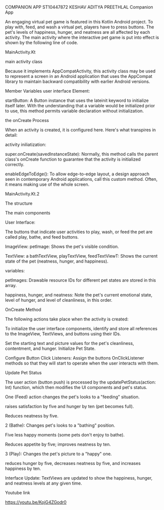 COMPANION APP ST10447872 KESHAV ADITYA PREETHLAL Companion App

An engaging virtual pet game is featured in this Kotlin Android project. To play with, feed, and wash a virtual pet, players have to press buttons. The pet's levels of happiness, hunger, and neatness are all affected by each activity. The main activity where the interactive pet game is put into effect is shown by the following line of code.

MainActivity.Kt

main activity class

Because it implements AppCompatActivity, this activity class may be used to represent a screen in an Android application that uses the AppCompat library to maintain backward compatibility with earlier Android versions.

Member Variables user interface Element:

startButton: A Button instance that uses the lateinit keyword to initialize itself later. With the understanding that a variable would be initialized prior to use, this method permits variable declaration without initialization.

the onCreate Process

When an activity is created, it is configured here. Here's what transpires in detail:

activity iniliatization:

super.onCreate(savedInstanceState): Normally, this method calls the parent class's onCreate function to guarantee that the activity is initialized correctly.

enableEdgeToEdge(): To allow edge-to-edge layout, a design approach seen in contemporary Android applications, call this custom method. Often, it means making use of the whole screen.

MainActivity.Kt.2

The structure

The main components

User Interface:

The buttons that indicate user activities to play, wash, or feed the pet are called play, bathe, and feed buttons.

ImageView: petImage: Shows the pet's visible condition.

TextView: a bathTextView, playTextView, feedTextViewT: Shows the current state of the pet (neatness, hunger, and happiness).

variables:

petImages: Drawable resource IDs for different pet states are stored in this array.

happiness, hunger, and neatness: Note the pet's current emotional state, level of hunger, and level of cleanliness, in this order.

OnCreate Method

The following actions take place when the activity is created:

To initialize the user interface components, identify and store all references to the ImageView, TextViews, and buttons using their IDs.

Set the starting text and picture values for the pet's cleanliness, contentment, and hunger. Initialize Pet State.

Configure Button Click Listeners: Assign the buttons OnClickListener methods so that they will start to operate when the user interacts with them.

Update Pet Status

The user action (button push) is processed by the updatePetStatus(action: Int) function, which then modifies the UI components and pet's status.

One (Feed) action changes the pet's looks to a "feeding" situation.

raises satisfaction by five and hunger by ten (pet becomes full).

Reduces neatness by five.

2 (Bathe): Changes pet's looks to a "bathing" position.

Five less happy moments (some pets don't enjoy to bathe).

Reduces appetite by five; improves neatness by ten.

3 (Play): Changes the pet's picture to a "happy" one.

reduces hunger by five, decreases neatness by five, and increases happiness by ten.

Interface Update: TextViews are updated to show the happiness, hunger, and neatness levels at any given time.

Youtube link

https://youtu.be/KojG4ZGodr0
